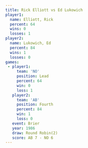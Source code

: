 ```yaml
---
title: Rick Elliott vs Ed Lukowich
player1:             
  name: Elliott, Rick
  percent: 64        
  wins: 0            
  losses: 1          
player2:             
  name: Lukowich, Ed 
  percent: 84        
  wins: 1            
  losses: 0          
games:
 - player1:        
     team: 'NO'    
     position: Lead
     percent: 64   
     win: 0        
     loss: 1       
   player2:          
     team: 'AB'      
     position: Fourth
     percent: 84     
     win: 1          
     loss: 0         
   event: Brier        
   year: 1986          
   draw: Round Robin(2)
   score: AB 7 - NO 6  
---
```

